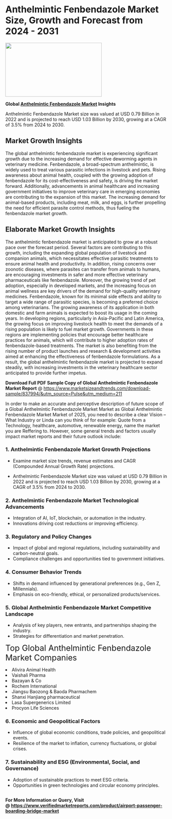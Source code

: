 <H1>Anthelmintic Fenbendazole Market Size, Growth and Forecast from 2024 - 2031</H1><img class="aligncenter size-medium wp-image-584254" src="https://thirdeyenews.in/wp-content/uploads/2024/09/Global-Market-Research-300x168.jpeg" alt="" width="300" height="168" /><p><strong>Global&nbsp;<a href="https://www.marketsizeandtrends.com/download-sample/837994/&amp;utm_source=Pulse&amp;utm_medium=211">Anthelmintic Fenbendazole Market</a> Insights</strong></p><p>Anthelmintic Fenbendazole Market size was valued at USD 0.79 Billion in 2022 and is projected to reach USD 1.03 Billion by 2030, growing at a CAGR of 3.5% from 2024 to 2030.</p><p><h2>Market Growth Insights</h2> The global anthelmintic fenbendazole market is experiencing significant growth due to the increasing demand for effective deworming agents in veterinary medicine. Fenbendazole, a broad-spectrum anthelmintic, is widely used to treat various parasitic infections in livestock and pets. Rising awareness about animal health, coupled with the growing adoption of fenbendazole for its cost-effectiveness and safety, is driving the market forward. Additionally, advancements in animal healthcare and increasing government initiatives to improve veterinary care in emerging economies are contributing to the expansion of this market. The increasing demand for animal-based products, including meat, milk, and eggs, is further propelling the need for efficient parasite control methods, thus fueling the fenbendazole market growth. <h2>Elaborate Market Growth Insights</h2> The anthelmintic fenbendazole market is anticipated to grow at a robust pace over the forecast period. Several factors are contributing to this growth, including the expanding global population of livestock and companion animals, which necessitates effective parasitic treatments to ensure animal health and productivity. In addition, rising concerns over zoonotic diseases, where parasites can transfer from animals to humans, are encouraging investments in safer and more effective veterinary pharmaceuticals like fenbendazole. Moreover, the growing trend of pet adoption, especially in developed markets, and the increasing focus on animal wellness are key drivers of the demand for high-quality veterinary medicines. Fenbendazole, known for its minimal side effects and ability to target a wide range of parasitic species, is becoming a preferred choice among veterinarians. The growing awareness of its application in both domestic and farm animals is expected to boost its usage in the coming years. In developing regions, particularly in Asia-Pacific and Latin America, the growing focus on improving livestock health to meet the demands of a rising population is likely to fuel market growth. Governments in these regions are implementing policies that encourage better healthcare practices for animals, which will contribute to higher adoption rates of fenbendazole-based treatments. The market is also benefiting from the rising number of product launches and research & development activities aimed at enhancing the effectiveness of fenbendazole formulations. As a result, the global anthelmintic fenbendazole market is projected to expand steadily, with increasing investments in the veterinary healthcare sector anticipated to provide further impetus. </p><p><span class=""><strong>Download Full PDF Sample Copy of Global Anthelmintic Fenbendazole Market Report</strong> @ <a href="https://www.marketsizeandtrends.com/download-sample/837994/&amp;utm_source=Pulse&amp;utm_medium=211" target="_blank">https://www.marketsizeandtrends.com/download-sample/837994/&amp;utm_source=Pulse&amp;utm_medium=211</a></span></p><p>In order to make an accurate and perceptive description of future scope of a Global&nbsp;Anthelmintic Fenbendazole Market Market as Global&nbsp;Anthelmintic Fenbendazole Market Market of 2025, you need to describe a clear Vision &ndash; What Industry or Linda can you think of for example: Quote from a Technology, healthcare, automotive, renewable energy, name the market you are Reffering to. However, some general trends and factors usually impact market reports and their future outlook include:</p><h3>1.&nbsp;<strong>Anthelmintic Fenbendazole Market Growth Projections</strong></h3><ul><li>Examine market size trends, revenue estimates and CAGR (Compounded Annual Growth Rate) projections.</li><li><p>Anthelmintic Fenbendazole Market size was valued at USD 0.79 Billion in 2022 and is projected to reach USD 1.03 Billion by 2030, growing at a CAGR of 3.5% from 2024 to 2030.</p></li></ul><h3>2.&nbsp;<strong>Anthelmintic Fenbendazole Market Technological Advancements</strong></h3><ul><li>Integration of AI, IoT, blockchain, or automation in the industry.</li><li>Innovations driving cost reductions or improving efficiency.</li></ul><h3>3.&nbsp;<strong>Regulatory and Policy Changes</strong></h3><ul><li>Impact of global and regional regulations, including sustainability and carbon-neutral goals.</li><li>Compliance challenges and opportunities tied to government initiatives.</li></ul><h3>4.&nbsp;<strong>Consumer Behavior Trends</strong></h3><ul><li>Shifts in demand influenced by generational preferences (e.g., Gen Z, Millennials).</li><li>Emphasis on eco-friendly, ethical, or personalized products/services.</li></ul><h3>5.&nbsp;<strong>Global Anthelmintic Fenbendazole Market Competitive Landscape</strong></h3><ul><li>Analysis of key players, new entrants, and partnerships shaping the industry.</li><li>Strategies for differentiation and market penetration.</li></ul><p data-pm-slice="1 1 []"><span style="color: inherit; font-family: inherit; font-size: 25px;">Top Global Anthelmintic Fenbendazole Market Companies</span></p><div class="" data-test-id=""><p><li>Alivira Animal Health</li><li> Vaishali Pharma</li><li> Bazayan & Co</li><li> Rochem International</li><li> Jiangsu Baozong & Baoda Pharmachem</li><li> Shanxi Hanjiang pharmaceutical</li><li> Lasa Supergenerics Limited</li><li> Procyon Life Sciences</li></p></div><h3>6.&nbsp;<strong>Economic and Geopolitical Factors</strong></h3><ul><li>Influence of global economic conditions, trade policies, and geopolitical events.</li><li>Resilience of the market to inflation, currency fluctuations, or global crises.</li></ul><h3>7.&nbsp;<strong>Sustainability and ESG (Environmental, Social, and Governance)</strong></h3><ul><li>Adoption of sustainable practices to meet ESG criteria.</li><li>Opportunities in green technologies and circular economy principles.</li></ul><h2><strong style="font-size: 14px;">For More Information or Query, Visit @&nbsp;</strong><a style="background-color: #ffffff; font-size: 14px;" href="https://www.marketsizeandtrends.com/report/anthelmintic-fenbendazole-market/" target="_blank">https://www.verifiedmarketreports.com/product/airport-passenger-boarding-bridge-market</a></h2>
